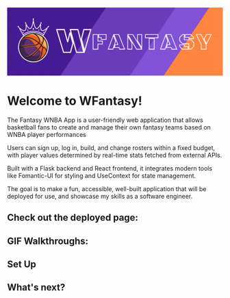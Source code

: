 ![alt text](client/src/assets/full_logo_1.png)

# Welcome to WFantasy!

The Fantasy WNBA App is a user-friendly web application that allows basketball fans to create and manage their own fantasy teams based on WNBA player performances

Users can sign up, log in, build, and change rosters within a fixed budget, with player values determined by real-time stats fetched from external APIs. 

Built with a Flask backend and React frontend, it integrates modern tools like Fomantic-UI for styling and UseContext for state management. 

The goal is to make a fun, accessible, well-built application that will be deployed for use, and showcase my skills as a software engineer.

## Check out the deployed page:

## GIF Walkthroughs:

## Set Up

## What's next?